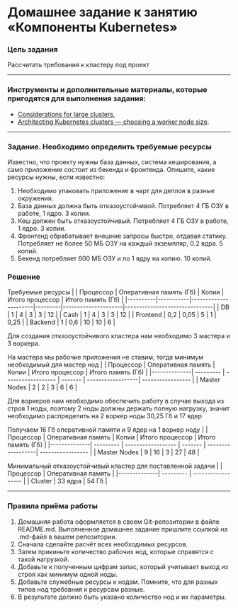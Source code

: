 # Домашнее задание к занятию «Компоненты Kubernetes»

### Цель задания

Рассчитать требования к кластеру под проект

------

### Инструменты и дополнительные материалы, которые пригодятся для выполнения задания:

- [Considerations for large clusters](https://kubernetes.io/docs/setup/best-practices/cluster-large/),
- [Architecting Kubernetes clusters — choosing a worker node size](https://learnk8s.io/kubernetes-node-size).

------

### Задание. Необходимо определить требуемые ресурсы
Известно, что проекту нужны база данных, система кеширования, а само приложение состоит из бекенда и фронтенда. Опишите, какие ресурсы нужны, если известно:

1. Необходимо упаковать приложение в чарт для деплоя в разные окружения. 
2. База данных должна быть отказоустойчивой. Потребляет 4 ГБ ОЗУ в работе, 1 ядро. 3 копии. 
3. Кеш должен быть отказоустойчивый. Потребляет 4 ГБ ОЗУ в работе, 1 ядро. 3 копии. 
4. Фронтенд обрабатывает внешние запросы быстро, отдавая статику. Потребляет не более 50 МБ ОЗУ на каждый экземпляр, 0.2 ядра. 5 копий. 
5. Бекенд потребляет 600 МБ ОЗУ и по 1 ядру на копию. 10 копий.

### Решение
Требуемые ресурсы
|          | Процессор | Оперативная память (Гб) | Копии | Итого процессор | Итого память (Гб) |
|----------|-----------|----------------------|---------|---------------------|-------------------------------|
| DB       | 1         | 4                    | 3       | 3                   | 12                            |
| Cash     | 1         | 4                    | 3       | 3                   | 12                            |
| Frontend | 0,2       | 0,05                 | 5       | 1                   | 0,25                          |
| Backend  | 1         | 0,6                  | 10      | 10                  | 6                             |

Для создания отказоустойчивого кластера нам необходимо 3 мастера и 3 воркера.

На мастера мы рабочие приложения не ставим, тогда минимум необходимый для мастер нод
|              | Процессор | Оперативная память | Копии   | Итого процессор   | Итого память (Гб) |
|--------------| --------- | ------------------ | ------- | ------------------| ----------------- |
| Master Nodes |   2       |   2                 | 3      | 6                 | 6                 |

Для воркеров нам необходимо обеспечить работу в случае выхода из строя 1 ноды, поэтому 2 ноды должны держать полную нагрузку, значит необходимо распределить на 2 воркер ноды 30,25 Гб и 17 ядер

Получаем 16 Гб оперативной памяти и 9 ядер на 1 воркер ноду
|              | Процессор | Оперативная память | Копии   | Итого процессор   | Итого память (Гб) |
|--------------| --------- | ------------------ | ------- | ------------------| ----------------- |
| Master Nodes |   9       |   16               | 3       | 27                | 48                |

Минимальный отказоустойчивый кластер для поставленной задачи
|              | Процессор | Оперативная память |
|--------------| --------- | ------------------ |
| Cluster      |   33 ядра |   54 Гб            |


----

### Правила приёма работы

1. Домашняя работа оформляется в своем Git-репозитории в файле README.md. Выполненное домашнее задание пришлите ссылкой на .md-файл в вашем репозитории.
2. Сначала сделайте расчёт всех необходимых ресурсов.
3. Затем прикиньте количество рабочих нод, которые справятся с такой нагрузкой.
4. Добавьте к полученным цифрам запас, который учитывает выход из строя как минимум одной ноды. 
5. Добавьте служебные ресурсы к нодам. Помните, что для разных типов нод требовния к ресурсам разные. 
6. В результате должно быть указано количество нод и их параметры.


